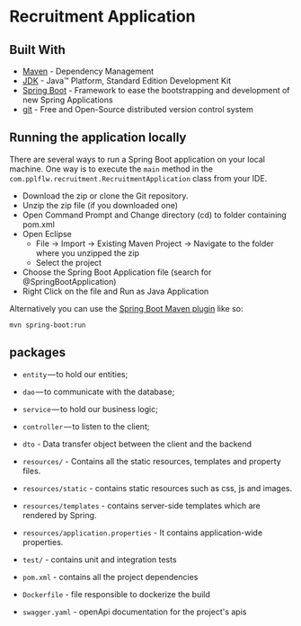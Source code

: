 # Recruitment Application

## Built With

* [Maven](https://maven.apache.org/) - Dependency Management
* [JDK](http://www.oracle.com/technetwork/java/javase/downloads/jdk8-downloads-2133151.html) - Java™ Platform, Standard Edition Development Kit 
* [Spring Boot](https://spring.io/projects/spring-boot) - Framework to ease the bootstrapping and development of new Spring Applications
* [git](https://git-scm.com/) - Free and Open-Source distributed version control system

## Running the application locally

There are several ways to run a Spring Boot application on your local machine. One way is to execute the `main` method in the `com.pplflw.recruitment.RecruitmentApplication` class from your IDE.

- Download the zip or clone the Git repository.
- Unzip the zip file (if you downloaded one)
- Open Command Prompt and Change directory (cd) to folder containing pom.xml
- Open Eclipse 
   - File -> Import -> Existing Maven Project -> Navigate to the folder where you unzipped the zip
   - Select the project
- Choose the Spring Boot Application file (search for @SpringBootApplication)
- Right Click on the file and Run as Java Application

Alternatively you can use the [Spring Boot Maven plugin](https://docs.spring.io/spring-boot/docs/current/reference/html/build-tool-plugins-maven-plugin.html) like so:

```shell
mvn spring-boot:run
```

## packages

- `entity` — to hold our entities;
- `dao` — to communicate with the database;
- `service` — to hold our business logic;
- `controller` — to listen to the client;
- `dto` - Data transfer object between the client and the backend
- `resources/` - Contains all the static resources, templates and property files.
- `resources/static` - contains static resources such as css, js and images.
- `resources/templates` - contains server-side templates which are rendered by Spring.
- `resources/application.properties` - It contains application-wide properties.

- `test/` - contains unit and integration tests
- `pom.xml` - contains all the project dependencies
- `Dockerfile` - file responsible to dockerize the build
- `swagger.yaml` - openApi documentation for the project's apis